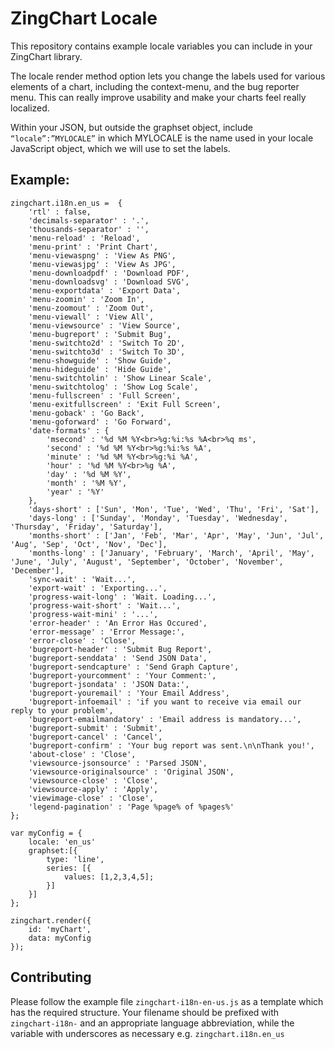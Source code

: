 # ZingChart Locale

This repository contains example locale variables you can include in your ZingChart library.

The locale render method option lets you change the labels used for various elements of a chart, including the context-menu, and the bug reporter menu. This can really improve usability and make your charts feel really localized.

Within your JSON, but outside the graphset object, include `“locale”:”MYLOCALE”` in which MYLOCALE is the name used in your locale JavaScript object, which we will use to set the labels.

## Example:

```
zingchart.i18n.en_us =  {
	'rtl' : false,
	'decimals-separator' : '.',
	'thousands-separator' : '',
	'menu-reload' : 'Reload',
	'menu-print' : 'Print Chart',
	'menu-viewaspng' : 'View As PNG',
	'menu-viewasjpg' : 'View As JPG',
	'menu-downloadpdf' : 'Download PDF',
	'menu-downloadsvg' : 'Download SVG',
	'menu-exportdata' : 'Export Data',
	'menu-zoomin' : 'Zoom In',
	'menu-zoomout' : 'Zoom Out',
	'menu-viewall' : 'View All',
	'menu-viewsource' : 'View Source',
	'menu-bugreport' : 'Submit Bug',
	'menu-switchto2d' : 'Switch To 2D',
	'menu-switchto3d' : 'Switch To 3D',
	'menu-showguide' : 'Show Guide',
	'menu-hideguide' : 'Hide Guide',
	'menu-switchtolin' : 'Show Linear Scale',
	'menu-switchtolog' : 'Show Log Scale',
	'menu-fullscreen' : 'Full Screen',
	'menu-exitfullscreen' : 'Exit Full Screen',
	'menu-goback' : 'Go Back',
	'menu-goforward' : 'Go Forward',
	'date-formats' : {
		'msecond' : '%d %M %Y<br>%g:%i:%s %A<br>%q ms',
		'second' : '%d %M %Y<br>%g:%i:%s %A',
		'minute' : '%d %M %Y<br>%g:%i %A',
		'hour' : '%d %M %Y<br>%g %A',
		'day' : '%d %M %Y',
		'month' : '%M %Y',
		'year' : '%Y'
	},
	'days-short' : ['Sun', 'Mon', 'Tue', 'Wed', 'Thu', 'Fri', 'Sat'],
	'days-long' : ['Sunday', 'Monday', 'Tuesday', 'Wednesday', 'Thursday', 'Friday', 'Saturday'],
	'months-short' : ['Jan', 'Feb', 'Mar', 'Apr', 'May', 'Jun', 'Jul', 'Aug', 'Sep', 'Oct', 'Nov', 'Dec'],
	'months-long' : ['January', 'February', 'March', 'April', 'May', 'June', 'July', 'August', 'September', 'October', 'November', 'December'],
	'sync-wait' : 'Wait...',
	'export-wait' : 'Exporting...',
	'progress-wait-long' : 'Wait. Loading...',
	'progress-wait-short' : 'Wait...',
	'progress-wait-mini' : '...',
	'error-header' : 'An Error Has Occured',
	'error-message' : 'Error Message:',
	'error-close' : 'Close',
	'bugreport-header' : 'Submit Bug Report',
	'bugreport-senddata' : 'Send JSON Data',
	'bugreport-sendcapture' : 'Send Graph Capture',
	'bugreport-yourcomment' : 'Your Comment:',
	'bugreport-jsondata' : 'JSON Data:',
	'bugreport-youremail' : 'Your Email Address',
	'bugreport-infoemail' : 'if you want to receive via email our reply to your problem',
	'bugreport-emailmandatory' : 'Email address is mandatory...',
	'bugreport-submit' : 'Submit',
	'bugreport-cancel' : 'Cancel',
	'bugreport-confirm' : 'Your bug report was sent.\n\nThank you!',
	'about-close' : 'Close',
	'viewsource-jsonsource' : 'Parsed JSON',
	'viewsource-originalsource' : 'Original JSON',
	'viewsource-close' : 'Close',
	'viewsource-apply' : 'Apply',
	'viewimage-close' : 'Close',
	'legend-pagination' : 'Page %page% of %pages%'
};

var myConfig = {
	locale: 'en_us'
	graphset:[{
		type: 'line',
		series: [{
			values: [1,2,3,4,5];
		}]
	}]
};

zingchart.render({
	id: 'myChart',
	data: myConfig
});
```


## Contributing
Please follow the example file `zingchart-i18n-en-us.js` as a template which has the required structure. Your filename should be prefixed with `zingchart-i18n-` and an appropriate language abbreviation, while the variable with underscores as necessary e.g. `zingchart.i18n.en_us`
